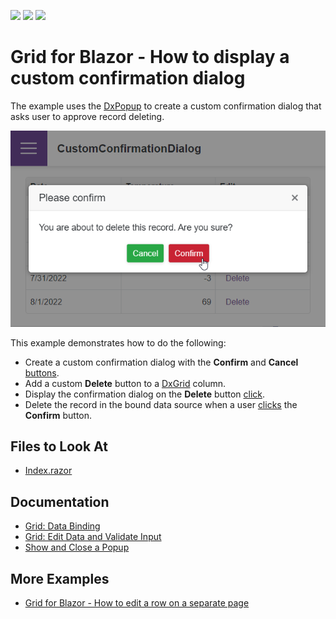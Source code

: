 <!-- default badges list -->
![](https://img.shields.io/endpoint?url=https://codecentral.devexpress.com/api/v1/VersionRange/199047075/22.1.2%2B)
[![](https://img.shields.io/badge/Open_in_DevExpress_Support_Center-FF7200?style=flat-square&logo=DevExpress&logoColor=white)](https://supportcenter.devexpress.com/ticket/details/T802166)
[![](https://img.shields.io/badge/📖_How_to_use_DevExpress_Examples-e9f6fc?style=flat-square)](https://docs.devexpress.com/GeneralInformation/403183)
<!-- default badges end -->

# Grid for Blazor - How to display a custom confirmation dialog 

The example uses the [DxPopup](https://docs.devexpress.com/Blazor/DevExpress.Blazor.DxPopup) to create a custom confirmation dialog that asks user to approve record deleting.

![Display a custom confirmation dialog before deleting a grid record](application-page.png)

This example demonstrates how to do the following:

- Create a custom confirmation dialog with the **Confirm** and **Cancel** [buttons](https://docs.devexpress.com/Blazor/DevExpress.Blazor.DxButton).
- Add a custom **Delete** button to a [DxGrid](https://docs.devexpress.com/Blazor/DevExpress.Blazor.DxGrid) column.
- Display the confirmation dialog on the **Delete** button [click](https://docs.devexpress.com/Blazor/DevExpress.Blazor.DxButton.Click).
- Delete the record in the bound data source when a user [clicks](https://docs.devexpress.com/Blazor/DevExpress.Blazor.DxButton.Click) the **Confirm** button.

## Files to Look At

- [Index.razor](./CS/DataGridShowDeleteConfirmation/Pages/Index.razor)

## Documentation

- [Grid: Data Binding](https://docs.devexpress.com/Blazor/403737/grid/bind-to-data)
- [Grid: Edit Data and Validate Input](https://docs.devexpress.com/Blazor/403454/grid/edit-data-and-validate-input)
- [Show and Close a Popup](https://docs.devexpress.com/Blazor/DevExpress.Blazor.DxPopup#show-and-close-a-popup)

## More Examples

- [Grid for Blazor - How to edit a row on a separate page](https://supportcenter.devexpress.com/ticket/details/t802173/grid-for-blazor-how-to-edit-a-row-on-a-separate-page)